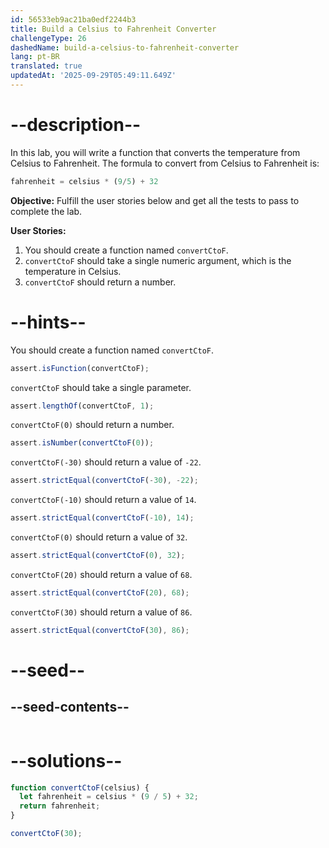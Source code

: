 ```yaml
---
id: 56533eb9ac21ba0edf2244b3
title: Build a Celsius to Fahrenheit Converter
challengeType: 26
dashedName: build-a-celsius-to-fahrenheit-converter
lang: pt-BR
translated: true
updatedAt: '2025-09-29T05:49:11.649Z'
---
```


# --description--

In this lab, you will write a function that converts the temperature from Celsius to Fahrenheit. The formula to convert from Celsius to Fahrenheit is:

```js
fahrenheit = celsius * (9/5) + 32
```

**Objective:** Fulfill the user stories below and get all the tests to pass to complete the lab.

**User Stories:**

1. You should create a function named `convertCtoF`.
2. `convertCtoF` should take a single numeric argument, which is the temperature in Celsius.
3. `convertCtoF` should return a number.

# --hints--

You should create a function named `convertCtoF`.

```js
assert.isFunction(convertCtoF);
```

`convertCtoF` should take a single parameter.

```js
assert.lengthOf(convertCtoF, 1);
```

`convertCtoF(0)` should return a number.

```js
assert.isNumber(convertCtoF(0));
```

`convertCtoF(-30)` should return a value of `-22`.

```js
assert.strictEqual(convertCtoF(-30), -22);
```

`convertCtoF(-10)` should return a value of `14`.

```js
assert.strictEqual(convertCtoF(-10), 14);
```

`convertCtoF(0)` should return a value of `32`.

```js
assert.strictEqual(convertCtoF(0), 32);
```

`convertCtoF(20)` should return a value of `68`.

```js
assert.strictEqual(convertCtoF(20), 68);
```

`convertCtoF(30)` should return a value of `86`.

```js
assert.strictEqual(convertCtoF(30), 86);
```

# --seed--

## --seed-contents--

```js

```

# --solutions--

```js
function convertCtoF(celsius) {
  let fahrenheit = celsius * (9 / 5) + 32;
  return fahrenheit;
}

convertCtoF(30);
```
